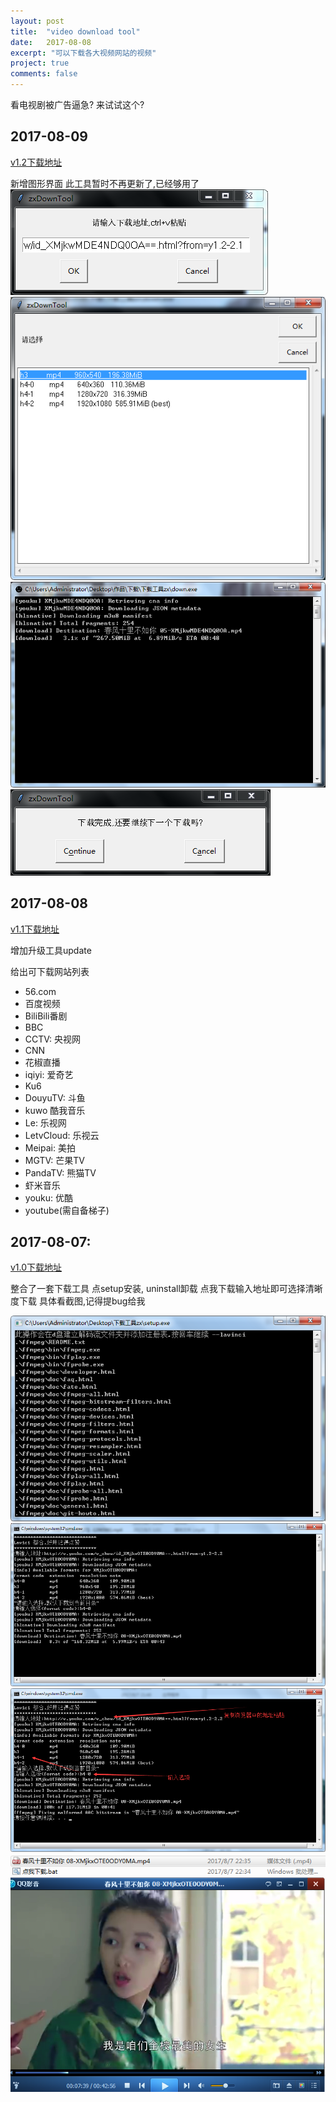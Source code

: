 ```yaml
---
layout: post
title:  "video download tool"
date:   2017-08-08
excerpt: "可以下载各大视频网站的视频"
project: true
comments: false
---
```


看电视剧被广告逼急?
来试试这个?



## 2017-08-09
[v1.2下载地址](https://www.lavinci.top/down/zxDown1_2.rar)

新增图形界面
此工具暂时不再更新了,已经够用了
![1](https://raw.githubusercontent.com/Lavinci/PicOnNet/master/article/oth/videoDown_v1.21.png)
![2](https://raw.githubusercontent.com/Lavinci/PicOnNet/master/article/oth/videoDown_v1.22.png)
![3](https://raw.githubusercontent.com/Lavinci/PicOnNet/master/article/oth/videoDown_v1.23.png)
![4](https://raw.githubusercontent.com/Lavinci/PicOnNet/master/article/oth/videoDown_v1.24.png)

## 2017-08-08
[v1.1下载地址](https://www.lavinci.top/down/zxDown1_1.rar)

增加升级工具update

给出可下载网站列表

- 56.com
- 百度视频
- BiliBili番剧
- BBC
- CCTV: 央视网
- CNN
- 花椒直播
- iqiyi: 爱奇艺
- Ku6
- DouyuTV: 斗鱼
- kuwo 酷我音乐
- Le: 乐视网
- LetvCloud: 乐视云
- Meipai: 美拍
- MGTV: 芒果TV
- PandaTV: 熊猫TV
- 虾米音乐
- youku: 优酷
- youtube(需自备梯子)





## 2017-08-07:
[v1.0下载地址](https://www.lavinci.top/down/zx-DownTool.rar)

整合了一套下载工具
点setup安装,
uninstall卸载
点我下载输入地址即可选择清晰度下载
具体看截图,记得提bug给我

![pic1](https://raw.githubusercontent.com/Lavinci/PicOnNet/master/article/oth/videodown1.png)
![pic2](https://raw.githubusercontent.com/Lavinci/PicOnNet/master/article/oth/videodown2.png)
![pic3](https://raw.githubusercontent.com/Lavinci/PicOnNet/master/article/oth/videodown3.png)
![pic4](https://raw.githubusercontent.com/Lavinci/PicOnNet/master/article/oth/videodown4.png)
